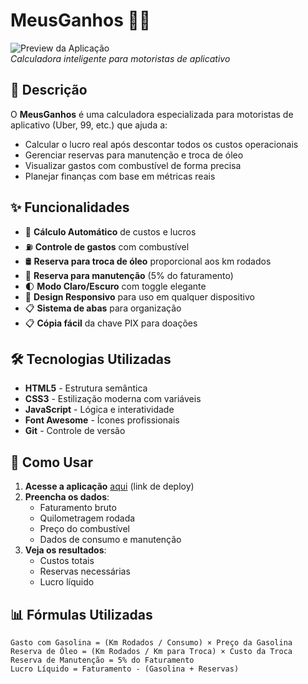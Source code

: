 # MeusGanhos 🚗💵

![Preview da Aplicação](https://i.imgur.com/DZMLU8o.png)  
*Calculadora inteligente para motoristas de aplicativo*

## 📝 Descrição

O **MeusGanhos** é uma calculadora especializada para motoristas de aplicativo (Uber, 99, etc.) que ajuda a:
- Calcular o lucro real após descontar todos os custos operacionais
- Gerenciar reservas para manutenção e troca de óleo
- Visualizar gastos com combustível de forma precisa
- Planejar finanças com base em métricas reais

## ✨ Funcionalidades

- 🧮 **Cálculo Automático** de custos e lucros
- ⛽ **Controle de gastos** com combustível
- 🛢️ **Reserva para troca de óleo** proporcional aos km rodados
- 🔧 **Reserva para manutenção** (5% do faturamento)
- 🌓 **Modo Claro/Escuro** com toggle elegante
- 📱 **Design Responsivo** para uso em qualquer dispositivo
- 📋 **Sistema de abas** para organização
- 📋 **Cópia fácil** da chave PIX para doações

## 🛠️ Tecnologias Utilizadas

- **HTML5** - Estrutura semântica
- **CSS3** - Estilização moderna com variáveis
- **JavaScript** - Lógica e interatividade
- **Font Awesome** - Ícones profissionais
- **Git** - Controle de versão

## 🚀 Como Usar

1. **Acesse a aplicação** [aqui](#) (link de deploy)
2. **Preencha os dados**:
   - Faturamento bruto
   - Quilometragem rodada
   - Preço do combustível
   - Dados de consumo e manutenção
3. **Veja os resultados**:
   - Custos totais
   - Reservas necessárias
   - Lucro líquido

## 📊 Fórmulas Utilizadas

```plaintext
Gasto com Gasolina = (Km Rodados / Consumo) × Preço da Gasolina
Reserva de Óleo = (Km Rodados / Km para Troca) × Custo da Troca
Reserva de Manutenção = 5% do Faturamento
Lucro Líquido = Faturamento - (Gasolina + Reservas)